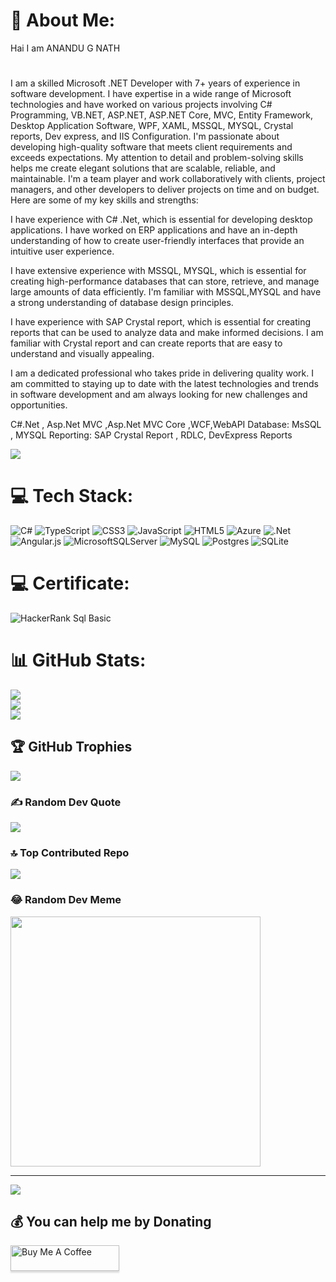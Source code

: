 # 💫 About Me:
Hai I am ANANDU G NATH 
#
I am a skilled Microsoft .NET Developer with 7+ years of experience in software development. I have expertise in a wide range of Microsoft technologies and have worked on various projects involving C# Programming, VB.NET, ASP.NET, ASP.NET Core, MVC, Entity Framework, Desktop Application Software, WPF, XAML, MSSQL, MYSQL, Crystal reports, Dev express, and IIS Configuration.
I'm passionate about developing high-quality software that meets client requirements and exceeds expectations. My attention to detail and problem-solving skills helps me create elegant solutions that are scalable, reliable, and maintainable. I'm a team player and work collaboratively with clients, project managers, and other developers to deliver projects on time and on budget.
Here are some of my key skills and strengths:

I have experience with C# .Net, which is essential for developing desktop applications. I have worked on ERP applications and have an in-depth understanding of how to create user-friendly interfaces that provide an intuitive user experience.

I have extensive experience with MSSQL, MYSQL, which is essential for creating high-performance databases that can store, retrieve, and manage large amounts of data efficiently. I'm familiar with MSSQL,MYSQL and have a strong understanding of database design principles.

I have experience with SAP Crystal report, which is essential for creating reports that can be used to analyze data and make informed decisions. I am familiar with Crystal report and can create reports that are easy to understand and visually appealing.

I am a dedicated professional who takes pride in delivering quality work. I am committed to staying up to date with the latest technologies and trends in software development and am always looking for new challenges and opportunities.

C#.Net , Asp.Net MVC ,Asp.Net MVC Core ,WCF,WebAPI 
Database: MsSQL , MYSQL 
Reporting: SAP Crystal Report , RDLC, DevExpress Reports

![](https://komarev.com/ghpvc/?username=anandugnath&color=green)
# 💻 Tech Stack:
![C#](https://img.shields.io/badge/c%23-%23239120.svg?style=for-the-badge&logo=c-sharp&logoColor=white) ![TypeScript](https://img.shields.io/badge/typescript-%23007ACC.svg?style=for-the-badge&logo=typescript&logoColor=white) ![CSS3](https://img.shields.io/badge/css3-%231572B6.svg?style=for-the-badge&logo=css3&logoColor=white) ![JavaScript](https://img.shields.io/badge/javascript-%23323330.svg?style=for-the-badge&logo=javascript&logoColor=%23F7DF1E) ![HTML5](https://img.shields.io/badge/html5-%23E34F26.svg?style=for-the-badge&logo=html5&logoColor=white) ![Azure](https://img.shields.io/badge/azure-%230072C6.svg?style=for-the-badge&logo=microsoftazure&logoColor=white) ![.Net](https://img.shields.io/badge/.NET-5C2D91?style=for-the-badge&logo=.net&logoColor=white) ![Angular.js](https://img.shields.io/badge/angular.js-%23E23237.svg?style=for-the-badge&logo=angularjs&logoColor=white) ![MicrosoftSQLServer](https://img.shields.io/badge/Microsoft%20SQL%20Server-CC2927?style=for-the-badge&logo=microsoft%20sql%20server&logoColor=white) ![MySQL](https://img.shields.io/badge/mysql-%2300000f.svg?style=for-the-badge&logo=mysql&logoColor=white) ![Postgres](https://img.shields.io/badge/postgres-%23316192.svg?style=for-the-badge&logo=postgresql&logoColor=white) ![SQLite](https://img.shields.io/badge/sqlite-%2307405e.svg?style=for-the-badge&logo=sqlite&logoColor=white)

# 💻 Certificate:
 
 ![HackerRank Sql Basic](https://www.hackerrank.com/certificates/35069cf51975) 
 
# 📊 GitHub Stats:
![](https://github-readme-stats.vercel.app/api?username=anandugnath&theme=tokyonight&hide_border=false&include_all_commits=false&count_private=true)<br/>
![](https://github-readme-streak-stats.herokuapp.com/?user=anandugnath&theme=tokyonight&hide_border=false)<br/>
![](https://github-readme-stats.vercel.app/api/top-langs/?username=anandugnath&theme=tokyonight&hide_border=false&include_all_commits=false&count_private=true&layout=compact)

## 🏆 GitHub Trophies
![](https://github-profile-trophy.vercel.app/?username=anandugnath&theme=flat&no-frame=false&no-bg=false&margin-w=4)

### ✍️ Random Dev Quote
![](https://quotes-github-readme.vercel.app/api?type=horizontal&theme=radical)

### 🔝 Top Contributed Repo
![](https://github-contributor-stats.vercel.app/api?username=anandugnath&limit=5&theme=gruvbox&combine_all_yearly_contributions=true)

### 😂 Random Dev Meme
<img src='https://randommeme-five.vercel.app/' style="height: 400px;"/>

---
[![](https://visitcount.itsvg.in/api?id=anandugnath&icon=5&color=0)](https://visitcount.itsvg.in)

  ## 💰 You can help me by Donating
  <a href="https://www.buymeacoffee.com/anandugnath" target="_blank"><img src="https://www.buymeacoffee.com/assets/img/custom_images/orange_img.png" alt="Buy Me A Coffee" style="height: 41px !important;width: 174px !important;box-shadow: 0px 3px 2px 0px rgba(190, 190, 190, 0.5) !important;-webkit-box-shadow: 0px 3px 2px 0px rgba(190, 190, 190, 0.5) !important;" ></a>


<!-- Proudly created with GPRM ( https://gprm.itsvg.in ) -->
